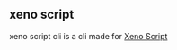 ## xeno script
xeno script cli is a cli made for [Xeno Script](https://xeno-script-online.glitch.me)
